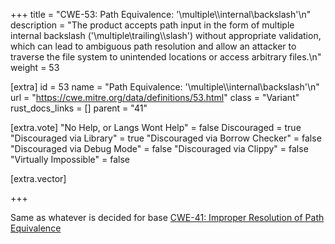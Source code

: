 +++
title = "CWE-53: Path Equivalence: '\\multiple\\\\internal\\backslash'\n"
description = "The product accepts path input in the form of multiple internal backslash ('\\multiple\\trailing\\\\slash') without appropriate validation, which can lead to ambiguous path resolution and allow an attacker to traverse the file system to unintended locations or access arbitrary files.\n"
weight = 53

[extra]
id = 53
name = "Path Equivalence: '\\multiple\\\\internal\\backslash'\n"
url = "https://cwe.mitre.org/data/definitions/53.html"
class = "Variant"
rust_docs_links = []
parent = "41"

[extra.vote]
"No Help, or Langs Wont Help" = false
Discouraged = true
"Discouraged via Library" = true
"Discouraged via Borrow Checker" = false
"Discouraged via Debug Mode" = false
"Discouraged via Clippy" = false
"Virtually Impossible" = false

[extra.vector]

+++

Same as whatever is decided for base [CWE-41: Improper Resolution of Path Equivalence](/rust-are-we-secure-yet/cwes/cwe-41)